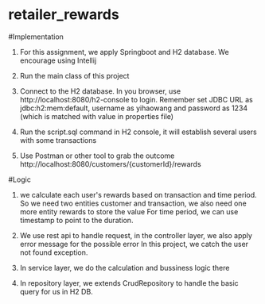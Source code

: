 # retailer_rewards

#Implementation
1. For this assignment, we apply Springboot and H2 database. We encourage using Intellij
   
2. Run the main class of this project
   
3. Connect to the H2 database. In you browser, use http://localhost:8080/h2-console to login.
Remember set JDBC URL as jdbc:h2:mem:default, username as yihaowang and password as 1234
   (which is matched with value in properties file)
   
4. Run the script.sql command in H2 console, it will establish several users with some transactions

5. Use Postman or other tool to grab the outcome
   http://localhost:8080/customers/{customerId}/rewards
   
#Logic
1. we calculate each user's rewards based on transaction and time period. 
   So we need two entities customer and transaction, we also need one more entity rewards to store the value
   For time period, we can use timestamp to point to the duration.
   
2. We use rest api to handle request, in the controller layer, we also apply error message for the possible error
In this project, we catch the user not found exception.
   
3. In service layer, we do the calculation and bussiness logic there

4. In repository layer, we extends CrudRepository to handle the basic query for us in H2 DB.
